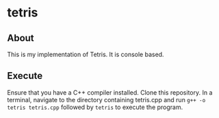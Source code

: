 # tetris

## About
This is my implementation of Tetris. It is console based.

## Execute
Ensure that you have a C++ compiler installed. Clone this repository. In a terminal, navigate to the directory containing tetris.cpp and run `g++ -o tetris tetris.cpp` followed by `tetris` to execute the program.
